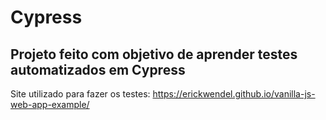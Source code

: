 # Cypress 

## Projeto feito com objetivo de aprender testes automatizados em Cypress

Site utilizado para fazer os testes:  https://erickwendel.github.io/vanilla-js-web-app-example/

